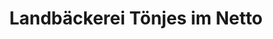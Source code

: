 ---
title: "Landbäckerei Tönjes im Netto"
url: /stadland/landbaeckerei-toenjes-im-netto/
shop: Bäckerei
---